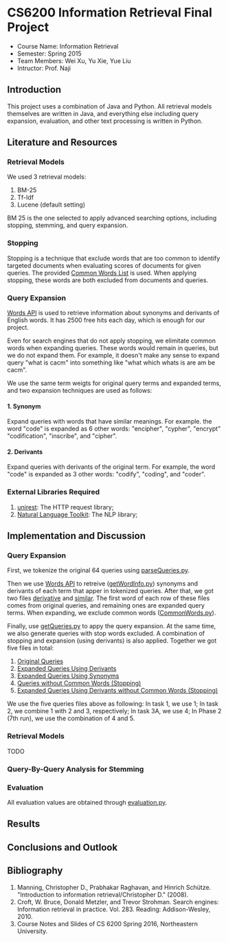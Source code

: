 # CS6200 Information Retrieval Final Project

* Course Name: Information Retrieval
* Semester: Spring 2015
* Team Members: Wei Xu, Yu Xie, Yue Liu
* Intructor: Prof. Naji

## Introduction
This project uses a combination of Java and Python. All retrieval models themselves are written in Java, and everything else including query expansion, evaluation, and other text processing is written in Python.

## Literature and Resources
###  Retrieval Models
We used 3 retrieval models:

1. BM-25
2. Tf-Idf
3. Lucene (default setting)

BM 25 is the one selected to apply advanced searching options, including stopping, stemming, and query expansion.

### Stopping
Stopping is a technique that exclude words that are too common to identify targeted documents when evaluating scores of documents for given queries. The provided [Common Words List](common_words) is used. When applying stopping, these words are both excluded from documents and queries.

### Query Expansion
[Words API](https://www.wordsapi.com/) is used to retrieve information about synonyms and derivants of English words. It has 2500 free hits each day, which is enough for our project.

Even for search engines that do not apply stopping, we elimitate common words when expanding queries. These words would remain in queries, but we do not expand them. For example, it doesn't make any sense to expand query "what is cacm" into something like "what which whats is are am be cacm".

We use the same term weigts for original query terms and expanded terms, and two expansion techniques are used as follows: 

#### 1. Synonym
Expand queries with words that have similar meanings. For example. the word "code" is expanded as 6 other words: "encipher", "cypher", "encrypt" "codification", "inscribe", and "cipher".

#### 2. Derivants
Expand queries with derivants of the original term. For example, the word "code" is expanded as 3 other words: "codify", "coding", and "coder".

### External Libraries Required
1. [unirest](http://unirest.io/): The HTTP request library;
2. [Natural Language Toolkit](http://www.nltk.org/): The NLP library;

## Implementation and Discussion
### Query Expansion
First, we tokenize the original 64 queries using [parseQueries.py](/python/parseQueries.py).

Then we use [Words API](https://www.wordsapi.com/) to retreive ([getWordInfo.py](/python/getWordInfo.py)) synonyms and derivants of each term that apper in tokenized queries. After that, we got two files [derivative](/python/derivative.txt) and [similar](/python/similar.txt). The first word of each row of these files comes from original queries, and remaining ones are expanded query terms. When expanding, we exclude common words ([CommonWords.py](/python/CommonWords.py)).

Finally, use [getQueries.py](/python/getQueries.py) to appy the query expansion. At the same time, we also generate queries with stop words excluded. A combination of stopping and expansion (using derivants) is also applied. Together we got five files in total:

1. [Original Queries](/queries/originalQueriesTokens.txt)
2. [Expanded Queries Using Derivants](/queries/expandedQueriesTokensUsingDerivantsOriginalIncluded.txt)
3. [Expanded Queries Using Synonyms](/queries/expandedQueriesTokensUsingSynonymOriginalIncluded.txt)
4. [Queries without Common Words (Stopping)](/queries/stoppedQueriesTokens.txt)
5. [Expanded Queries Using Derivants without Common Words (Stopping)](/queries/stoppedExpandedQueriesTokensUsingDerivantsOriginalIncluded.txt)

We use the five queries files above as following: In task 1, we use 1; In task 2, we combine 1 with 2 and 3, respectively; In task 3A, we use 4; In Phase 2 (7th run), we use the combination of 4 and 5.

### Retrieval Models
TODO

### Query-By-Query Analysis for Stemming

### Evaluation
All evaluation values are obtained through [evaluation.py](/python/evaluation.py).

## Results

## Conclusions and Outlook

## Bibliography
1. Manning, Christopher D., Prabhakar Raghavan, and Hinrich Schütze. "Introduction to information retrieval/Christopher D." (2008).
2. Croft, W. Bruce, Donald Metzler, and Trevor Strohman. Search engines: Information retrieval in practice. Vol. 283. Reading: Addison-Wesley, 2010.
3. Course Notes and Slides of CS 6200 Spring 2016, Northeastern University.



